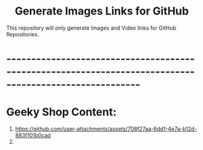 <h1 align="center">Generate Images Links for GitHub</h1>

This repository will only generate Images and Video links for GitHub Repositories.

# -------------------------------------------------------------------------------------------------------
# Geeky Shop Content:

1)  https://github.com/user-attachments/assets/708f27aa-6dd1-4e7a-b12d-883f101b0cad
2)  
